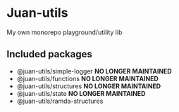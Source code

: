 # Juan-utils

My own monorepo playground/utility lib

## Included packages

- @juan-utils/simple-logger **NO LONGER MAINTAINED**
- @juan-utils/functions **NO LONGER MAINTAINED**
- @juan-utils/structures **NO LONGER MAINTAINED**
- @juan-utils/state **NO LONGER MAINTAINED**
- @juan-utils/ramda-structures 